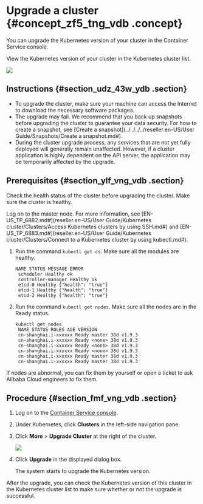 # Upgrade a cluster {#concept_zf5_tng_vdb .concept}

You can upgrade the Kubernetes version of your cluster in the Container Service console.

View the Kubernetes version of your cluster in the Kubernetes cluster list.

![](http://static-aliyun-doc.oss-cn-hangzhou.aliyuncs.com/assets/img/6886/15433959704329_en-US.png)

## Instructions {#section_udz_43w_ydb .section}

-   To upgrade the cluster, make sure your machine can access the Internet to download the necessary software packages.
-   The upgrade may fail. We recommend that you back up snapshots before upgrading the cluster to guarantee your data security. For how to create a snapshot, see [Create a snapshot](../../../../reseller.en-US/User Guide/Snapshots/Create a snapshot.md#).
-   During the cluster upgrade process, any services that are not yet fully deployed will generally remain unaffected. However, if a cluster application is highly dependent on the API server, the application may be temporarily affected by the upgrade.

## Prerequisites {#section_ylf_vng_vdb .section}

Check the health status of the cluster before upgrading the cluster. Make sure the cluster is healthy.

Log on to the master node. For more information, see [EN-US\_TP\_6882.md\#](reseller.en-US/User Guide/Kubernetes cluster/Clusters/Access Kubernetes clusters by using SSH.md#) and [EN-US\_TP\_6883.md\#](reseller.en-US/User Guide/Kubernetes cluster/Clusters/Connect to a Kubernetes cluster by using kubectl.md#).

1.  Run the command `kubectl get cs`. Make sure all the modules are healthy.

    ```
    NAME STATUS MESSAGE ERROR
     scheduler Healthy ok
     controller-manager Healthy ok
     etcd-0 Healthy {"health": "true"}
     etcd-1 Healthy {"health": "true"}
     etcd-2 Healthy {"health": "true"}
    ```

2.  Run the command `kubectl get nodes`. Make sure all the nodes are in the Ready status.

    ```
    kubectl get nodes
     NAME STATUS ROLES AGE VERSION
     cn-shanghai.i-xxxxxx Ready master 38d v1.9.3
     cn-shanghai.i-xxxxxx Ready <none> 38d v1.9.3
     cn-shanghai.i-xxxxxx Ready <none> 38d v1.9.3
     cn-shanghai.i-xxxxxx Ready <none> 38d v1.9.3
     cn-shanghai.i-xxxxxx Ready master 38d v1.9.3
     cn-shanghai.i-xxxxxx Ready master 38d v1.9.3
    ```


If nodes are abnormal, you can fix them by yourself or open a ticket to ask Alibaba Cloud engineers to fix them.

## Procedure {#section_fmf_vng_vdb .section}

1.  Log on to the [Container Service console](https://partners-intl.console.aliyun.com/#/cs).
2.  Under Kubernetes, click **Clusters** in the left-side navigation pane.
3.  Click **More** \> **Upgrade Cluster** at the right of the cluster.

    ![](http://static-aliyun-doc.oss-cn-hangzhou.aliyuncs.com/assets/img/6886/15433959714332_en-US.png)

4.  Click **Upgrade** in the displayed dialog box.

    The system starts to upgrade the Kubernetes version.


After the upgrade, you can check the Kubernetes version of this cluster in the Kubernetes cluster list to make sure whether or not the upgrade is successful.

